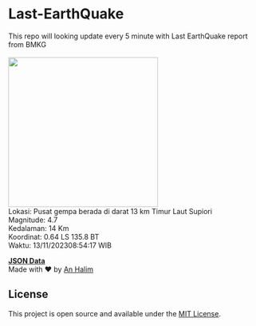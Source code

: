 # Last-EarthQuake
This repo will looking update every 5 minute with Last EarthQuake report from BMKG
<br>
<br>
<img src="https://static.bmkg.go.id/20231113085417.mmi.jpg" width="300"/>
<br>
Lokasi: Pusat gempa berada di darat 13 km Timur Laut Supiori <br>
Magnitude: 4.7 <br>
Kedalaman: 14 Km <br>
Koordinat: 0.64 LS 135.8 BT <br>
Waktu: 13/11/202308:54:17 WIB <br>

<a href="./data/data.json">**JSON Data**</a>
<br>
Made with ❤️ by <a href="https://github.com/an-halim">An Halim</a>
## License

This project is open source and available under the [MIT License](LICENSE).
